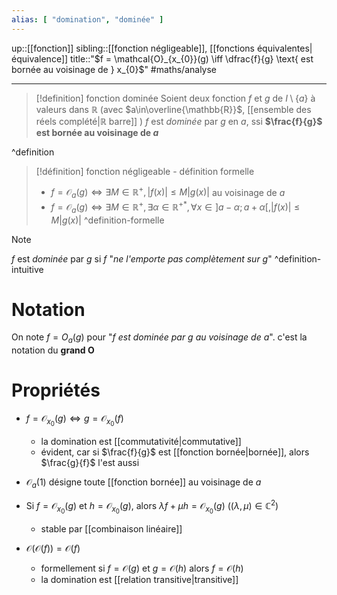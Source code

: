 ```yaml
---
alias: [ "domination", "dominée" ]
---
```

up::[[fonction]]
sibling::[[fonction négligeable]], [[fonctions équivalentes|équivalence]]
title::"$f = \mathcal{O}_{x_{0}}(g) \iff \dfrac{f}{g} \text{ est bornée au voisinage de } x_{0}$"
#maths/analyse 

----
> [!definition] fonction dominée
> Soient deux fonction $f$ et $g$ de $I \setminus\{a\}$ à valeurs dans $\mathbb{R}$ (avec $a\in\overline{\mathbb{R}}$, [[ensemble des réels complété|ℝ barre]] )
> $f$ est _dominée_ par $g$ en $a$, ssi **$\frac{f}{g}$ est bornée au voisinage de $a$**
> 
^definition

> [!définition] fonction négligeable - définition formelle
>  - $f = \mathcal{O}_a(g) \iff \exists M\in\mathbb{R}^{+}, |f(x)| \leq M|g(x)|$ au voisinage de $a$
>  - $f = \mathcal{O}_a(g) \iff \exists M\in\mathbb{R}^{+}, \exists \alpha\in\mathbb{R}^{+*}, \forall x \in ]a-\alpha; a+\alpha[, |f(x)| \leq M|g(x)|$
^definition-formelle

> [!note]
> $f$ est _dominée_ par $g$ si $f$ "_ne l'emporte pas complètement sur $g$_"
^definition-intuitive

# Notation
On note $f = O_{a}(g)$ pour "_$f$ est dominée par $g$ au voisinage de $a$_".
c'est la notation du **grand O**


# Propriétés
 - $f=\mathcal{O}_{x_{0}}(g) \iff g=\mathcal{O}_{x_{0}}(f)$
     - la domination est [[commutativité|commutative]]
     - évident, car si $\frac{f}{g}$ est [[fonction bornée|bornée]], alors $\frac{g}{f}$ l'est aussi

 - $\mathcal{O}_{a}(1)$ désigne toute [[fonction bornée]] au voisinage de $a$
 
 - Si $f = \mathcal{O}_{x_{0}}(g)$ et $h = \mathcal{O}_{x_{0}}(g)$, alors $\lambda f + \mu h = \mathcal{O}_{x_{0}}(g)$ ($(\lambda, \mu) \in \mathbb{C}^{2}$)
     - stable par [[combinaison linéaire]]

 - $\mathcal{O}(\mathcal{O}(f)) = \mathcal{O}(f)$
     - formellement si $f = \mathcal{O}(g)$ et $g = \mathcal{O}(h)$ alors $f = \mathcal{O}(h)$
     - la domination est [[relation transitive|transitive]]


 
